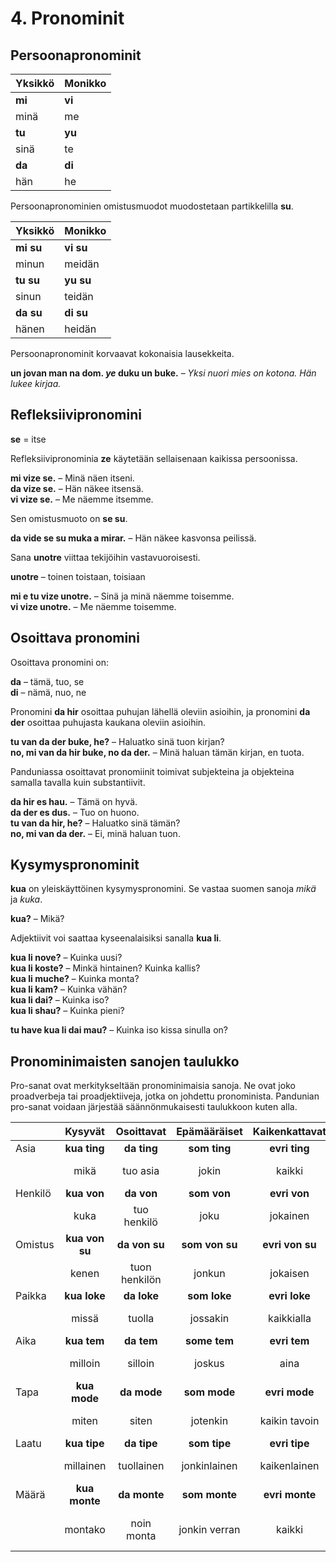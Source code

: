 
# 4. Pronominit

## Persoonapronominit

| Yksikkö     | Monikko      |
|:------------|:-------------|
| **mi**      | **vi**       |
| minä        | me           |
| **tu**      | **yu**       |
| sinä        | te           |
| **da**      | **di**       |
| hän         | he           |

Persoonapronominien omistusmuodot muodostetaan partikkelilla
**su**.

| Yksikkö     | Monikko      |
|:------------|:-------------|
| **mi su**   | **vi su**    |
| minun       | meidän       |
| **tu su**   | **yu su**    |
| sinun       | teidän       |
| **da su**   | **di su**    |
| hänen       | heidän       |

Persoonapronominit korvaavat kokonaisia lausekkeita.

**un jovan man na dom. _ye_ duku un buke.**
– _Yksi nuori mies on kotona. Hän lukee kirjaa._

## Refleksiivipronomini

**se**
= itse

Refleksiivipronominia **ze** käytetään sellaisenaan kaikissa persoonissa.

**mi vize se.**
– Minä näen itseni.  
**da vize se.**
– Hän näkee itsensä.  
**vi vize se.**
– Me näemme itsemme.

Sen omistusmuoto on **se su**.

**da vide se su muka a mirar.**
– Hän näkee kasvonsa peilissä.

Sana
**unotre**
viittaa tekijöihin vastavuoroisesti.

**unotre**
– toinen toistaan, toisiaan

**mi e tu vize unotre.**
– Sinä ja minä näemme toisemme.  
**vi vize unotre.**
– Me näemme toisemme.


## Osoittava pronomini

Osoittava pronomini on:

**da**
– tämä, tuo, se  
**di**
– nämä, nuo, ne


Pronomini
**da hir**
osoittaa puhujan lähellä oleviin asioihin,
ja pronomini
**da der**
osoittaa puhujasta kaukana oleviin asioihin.

**tu van da der buke, he?**
– Haluatko sinä tuon kirjan?  
**no, mi van da hir buke, no da der.**
– Minä haluan tämän kirjan, en tuota.

Panduniassa osoittavat pronomiinit toimivat subjekteina ja objekteina samalla tavalla kuin substantiivit.

**da hir es hau.**
– Tämä on hyvä.  
**da der es dus.**
– Tuo on huono.  
**tu van da hir, he?**
– Haluatko sinä tämän?  
**no, mi van da der.**
– Ei, minä haluan tuon.


## Kysymyspronominit

**kua**
on yleiskäyttöinen kysymyspronomini.
Se vastaa suomen sanoja _mikä_ ja _kuka_.

**kua?**
– Mikä?


Adjektiivit voi saattaa kyseenalaisiksi sanalla
**kua li**.

**kua li nove?**
– Kuinka uusi?  
**kua li koste?**
– Minkä hintainen? Kuinka kallis?  
**kua li muche?**
– Kuinka monta?  
**kua li kam?**
– Kuinka vähän?  
**kua li dai?**
– Kuinka iso?  
**kua li shau?**
– Kuinka pieni?

**tu have kua li dai mau?**
– Kuinka iso kissa sinulla on?

## Pronominimaisten sanojen taulukko

Pro-sanat ovat merkitykseltään pronominimaisia sanoja.
Ne ovat joko proadverbeja tai proadjektiiveja, jotka on johdettu pronominista.
Pandunian pro-sanat voidaan järjestää säännönmukaisesti taulukkoon kuten alla.

|               | Kysyvät       | Osoittavat    | Epämääräiset  | Kaikenkattavat| Kieltävät     | Vaihtoehtoiset| Sallivat      |
|:--------------|:-------------:|:-------------:|:-------------:|:-------------:|:-------------:|:-------------:|:-------------:|
| Asia          | **kua ting**  | **da ting**   | **som ting**  | **evri ting** | **no ting**   | **otre ting** | **eni ting**  |
|               | mikä          | tuo asia      | jokin         | kaikki        | ei mikään     | toinen, muu   | mikä tahansa  |
| Henkilö       | **kua von**   | **da von**    | **som von**   | **evri von**  | **no von**    | **otre von**  | **eni von**   |
|               | kuka          | tuo henkilö   | joku          | jokainen      | ei kukaan     | toinen, muu   | kuka tahansa  |
| Omistus       | **kua von su**| **da von su** | **som von su**|**evri von su**| **no von su** |**otre von su**| **eni von su**|
|               | kenen         | tuon henkilön | jonkun        | jokaisen      | ei kenenkään  | toisen        | kenen tahansa |
| Paikka        | **kua loke**  | **da loke**   | **som loke**  | **evri loke** | **no loke**   | **otre loke** | **eni loke**  |
|               | missä         | tuolla        | jossakin      | kaikkialla    | ei missään    | toisaalla     | missä tahansa |
| Aika          | **kua tem**   | **da tem**    | **some tem**  | **evri tem**  | **no tem**    | **otre tem**  | **eni tem**   |
|               | milloin       | silloin       | joskus        | aina          | ei koskaan    | toiste        |milloin tahansa|
| Tapa          | **kua mode**  | **da mode**   | **som mode**  | **evri mode** | **no mode**   | **otre mode** | **eni mode**  |
|               | miten         | siten         | jotenkin      | kaikin tavoin | ei mitenkään  | muuten        | miten tahansa |
| Laatu         | **kua tipe**  | **da tipe**   | **som tipe**  | **evri tipe** | **no tipe**   | **otre tipe** | **eni tipe**  |
|               | millainen     | tuollainen    | jonkinlainen  | kaikenlainen  |ei minkään lainen|toisen lainen|millainen tahansa|
| Määrä         | **kua monte** | **da monte**  | **som monte** | **evri monte**| **no monte**  | **otre monte**| **eni monte** |
|               | montako       | noin monta    | jonkin verran | kaikki        | ei yhtään     | toisen verran |kuinka paljon tahansa|
